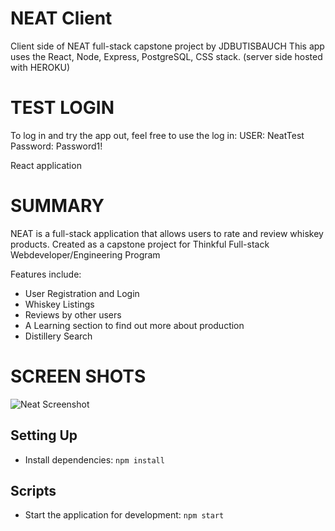 # NEAT Client

Client side of NEAT full-stack capstone project by JDBUTISBAUCH
This app uses the React, Node, Express, PostgreSQL, CSS stack.
(server side hosted with HEROKU)

# TEST LOGIN

 To log in and try the app out, feel free to use the log in:
  USER: NeatTest
  Password: Password1!

React application

# SUMMARY

 NEAT is a full-stack application that allows users to rate and review whiskey products.  Created as a capstone project for Thinkful Full-stack Webdeveloper/Engineering Program
 
 Features include:
 <ul><li>User Registration and Login</li>
 <li>Whiskey Listings</li>
 <li>Reviews by other users</li>
 <li>A Learning section to find out more about production</li>
 <li>Distillery Search</li>
 </ul>

# SCREEN SHOTS

<img src="https://static.wixstatic.com/media/d9f074_3a66fdba6edb430297f2bde818d74d47~mv2.png/v1/fill/w_400,h_571/Screen%20Shot%202019-10-08%20at%2011.png" alt="Neat Screenshot" />

## Setting Up

- Install dependencies: `npm install`

## Scripts

- Start the application for development: `npm start`


